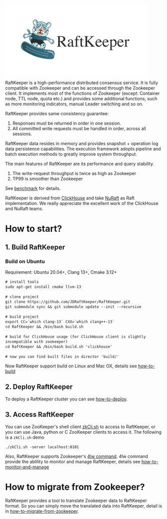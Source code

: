 ![logo.png](logo.png)

RaftKeeper is a high-performance distributed consensus service. 
It is fully compatible with Zookeeper and can be accessed through the Zookeeper 
client. It implements most of the functions of Zookeeper (except: Container node, 
TTL node, quota etc.) and provides some additional functions, such as more 
monitoring indicators, manual Leader switching and so on. 

RaftKeeper provides same consistency guarantee:
1. Responses must be returned in order in one session.
2. All committed write requests must be handled in order, across all sessions.

RaftKeeper data resides in memory and provides snapshot + operation log data 
persistence capabilities. The execution framework adopts pipeline and batch 
execution methods to greatly improve system throughput.

The main features of RaftKeeper are its performance and query stability. 
1. The write-request throughput is twice as high as Zookeeper
2. TP99 is smoother than Zookeeper

See [benchmark](benchmark%2FBenchmark.md) for details.

RaftKeeper is derived from [ClickHouse](https://github.com/ClickHouse/ClickHouse) 
and take [NuRaft](https://github.com/eBay/NuRaft) as Raft implementation. 
We really appreciate the excellent work of the ClickHouse and NuRaft teams.


# How to start?

## 1. Build RaftKeeper

### Build on Ubuntu

Requirement: Ubuntu 20.04+, Clang 13+, Cmake 3.12+
```
# install tools
sudo apt-get install cmake llvm-13
 
# clone project
git clone https://github.com/JDRaftKeeper/RaftKeeper.git
git submodule sync && git submodule update --init --recursive
 
# build project
export CC=`which clang-13` CXX=`which clang++-13`
cd RaftKeeper && /bin/bash build.sh

# build for ClickHouse usage (for ClickHouse client is slightly incompatible with zookeeper)
cd RaftKeeper && /bin/bash build.sh 'clickhouse'

# now you can find built files in director 'build/'
```

Now RaftKeeper support build on Linux and Mac OX, details see [how-to-build](docs%2Fhow-to-build.md)

## 2. Deploy RaftKeeper

To deploy a RaftKeeper cluster you can see [how-to-deploy](docs%2Fhow-to-deploy.md).

## 3. Access RaftKeeper

You can use ZooKeeper's shell client [zkCli.sh](https://zookeeper.apache.org/doc/r3.6.0/zookeeperCLI.html) 
to access to RaftKeeper, or you can use Java, python or C ZooKeeper clients to access it.
The following is a `zkCli.sh` demo

```
./zkCli.sh -server localhost:8101
```
Also, RaftKeeper supports Zookeeper's [4lw command](https://zookeeper.apache.org/doc/r3.6.0/zookeeperAdmin.html#sc_zkCommands).
4lw command provide the ablility to monitor and manage RaftKeeper, details see [how-to-monitor-and-manage](docs%2Fhow-to-monitor-and-manage.md)

# How to migrate from Zookeeper?

RaftKeeper provides a tool to translate Zookeeper data to RaftKeeper format. So you can 
simply move the translated data into RaftKeeper, detail is in [how-to-migrate-from-zookeeper](docs%2Fhow-to-migrate-from-zookeeper.md).
